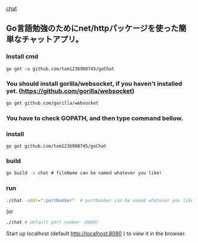 [chat](https://www.notion.so/chat-519ef4e7f8f747899ec33825d8368a86)

## Go言語勉強のためにnet/httpパッケージを使った簡単なチャットアプリ。

### Install cmd

```
go get -u github.com/tom1236908745/goChat
```

### You should install gorilla/websocket, if you haven't installed yet. (https://github.com/gorilla/websocket)

```bash
go get github.com/gorilla/websocket
```

### You have to check GOPATH, and then type command bellow.

### install

```
go get github.com/tom1236908745/goChat
```
### build

```bash
go build -o chat # fileName can be named whatever you like!
```

### run

```bash
./chat -addr=":portNumber"  # portNumber can be named whatever you like! ;)
```

(or 

```bash
./chat # default port number :8080)
```

Start up localhost (default [http://localhost:8080](http://localhost:8080) ) to view it in the browser.
